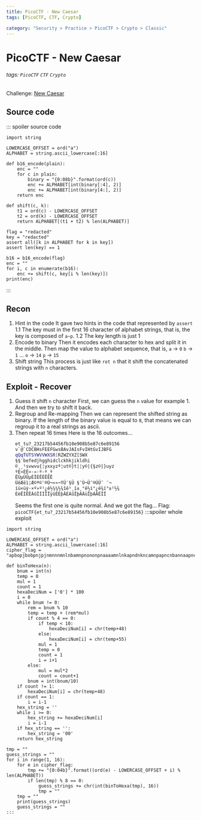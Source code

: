 ```yaml
---
title: PicoCTF - New Caesar
tags: [PicoCTF, CTF, Crypto]

category: "Security > Practice > PicoCTF > Crypto > Classic"
---
```


# PicoCTF - New Caesar
###### tags: `PicoCTF` `CTF` `Crypto`
Challenge: [New Caesar](https://play.picoctf.org/practice/challenge/158?category=2&page=1)

## Source code
::: spoiler source code
```python=
import string

LOWERCASE_OFFSET = ord("a")
ALPHABET = string.ascii_lowercase[:16]

def b16_encode(plain):
	enc = ""
	for c in plain:
		binary = "{0:08b}".format(ord(c))
		enc += ALPHABET[int(binary[:4], 2)]
		enc += ALPHABET[int(binary[4:], 2)]
	return enc

def shift(c, k):
	t1 = ord(c) - LOWERCASE_OFFSET
	t2 = ord(k) - LOWERCASE_OFFSET
	return ALPHABET[(t1 + t2) % len(ALPHABET)]

flag = "redacted"
key = "redacted"
assert all([k in ALPHABET for k in key])
assert len(key) == 1

b16 = b16_encode(flag)
enc = ""
for i, c in enumerate(b16):
	enc += shift(c, key[i % len(key)])
print(enc)

```
:::
## Recon
1. Hint in the code
It gave two hints in the code that represented by `assert`
    1.1 The key must in the first 16 character of alphabet strings, that is, the key is composed of `a~p`.
    1.2 The key length is just 1
2. Encode to binary
Then it encodes each character to hex and split it in the middle. Then map the value to alphabet sequence, that is, 
`a` $\to$ `0`
`b` $\to$ `1`
...
`o` $\to$ `14`
`p` $\to$ `15`
3. Shift string
This process is just like `rot n` that it shift the concatenated strings with `n` characters.

## Exploit - Recover
1. Guess it shift `n` character
First, we can guess the `n` value for example 1. And then we try to shift it back.
2. Regroup and Re-mapping
Then we can represent the shifted string as binary. If the length of the binary value is equal to `8`, that means we can regroup it to a real strings as ascii.
3. Then repeat 16 times
Here is the 16 outcomes...
    ```bash
    et_tu?_23217b54456fb10e908b5e87c6e89156
    v`@`CDCBHsFEEFGwsBAvJAIsFvIHtGvIJBFG
    qQqTUTSYWVVWXSR[RZWZYXZ[SWX
    §§¨befedjhgghidclckhkjikldhi
    ©¸¸¹svwvu{¦yxxyzª¦ut©}t|¦y©|{§z©|}uyz
    ºÉ¤ÉÊ¤·»·º·º¸º
    ËÚµÚÛµÈÌÈËÈËÉË
    ÜëÆëì¦Æ©ª©¨®Ù¬««¬­ÝÙ¨§Ü §¯Ù¬Ü¯®Ú­Ü¯ ¨¬­
    íü×üý·×º»º¹¿ê½¼¼½¾îê¹¸í±¸°ê½í°¿ë¾í°±¹½¾
    ÈèËÌËÊÀûÎÍÍÎÏÿûÊÉþÂÉÁûÎþÁÀüÏþÁÂÊÎÏ
    ```
    Seems the first one is quite normal. And we got the flag...
    Flag: `picoCTF{et_tu?_23217b54456fb10e908b5e87c6e89156}`
:::spoiler whole exploit
```python!=
import string

LOWERCASE_OFFSET = ord("a")
ALPHABET = string.ascii_lowercase[:16]
cipher_flag = "apbopjbobpnjpjnmnnnmnlnbamnpnononpnaaaamnlnkapndnkncamnpapncnbannaapncndnlnpna"

def binToHexa(n):
    bnum = int(n)
    temp = 0
    mul = 1
    count = 1
    hexaDeciNum = ['0'] * 100
    i = 0
    while bnum != 0:
        rem = bnum % 10
        temp = temp + (rem*mul)
        if count % 4 == 0:
            if temp < 10:
                hexaDeciNum[i] = chr(temp+48)
            else:
                hexaDeciNum[i] = chr(temp+55)
            mul = 1
            temp = 0
            count = 1
            i = i+1
        else:
            mul = mul*2
            count = count+1
        bnum = int(bnum/10)
    if count != 1:
        hexaDeciNum[i] = chr(temp+48)
    if count == 1:
        i = i-1
    hex_string = ''
    while i >= 0:
        hex_string += hexaDeciNum[i]
        i = i-1
    if hex_string == '':
        hex_string = '00'
    return hex_string

tmp = ""
guess_strings = ""
for i in range(1, 16):
    for e in cipher_flag:
        tmp += "{0:04b}".format((ord(e) - LOWERCASE_OFFSET + i) % len(ALPHABET))
        if len(tmp) % 8 == 0:
            guess_strings += chr(int(binToHexa(tmp), 16))
            tmp = ""
    tmp = ""
    print(guess_strings)
    guess_strings = ""
:::